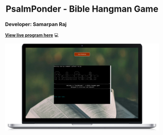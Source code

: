 <h1 align="center">PsalmPonder - Bible Hangman Game</h1>

### Developer: Samarpan Raj

<b>[View live program here](https://psalm-ponder-3ea323cf5eda.herokuapp.com/)</b> :computer:

![Program mockup](docs/img/psalm-ponder-app-screenshot.png)